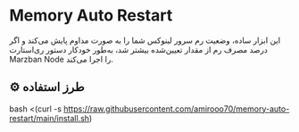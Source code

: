 # Memory Auto Restart

این ابزار ساده، وضعیت رم سرور لینوکس شما را به صورت مداوم پایش می‌کند و اگر درصد مصرف رم از مقدار تعیین‌شده بیشتر شد، به‌طور خودکار دستور ری‌استارت Marzban Node را اجرا می‌کند.

## ⚙️ طرز استفاده
bash <(curl -s https://raw.githubusercontent.com/amirooo70/memory-auto-restart/main/install.sh)
